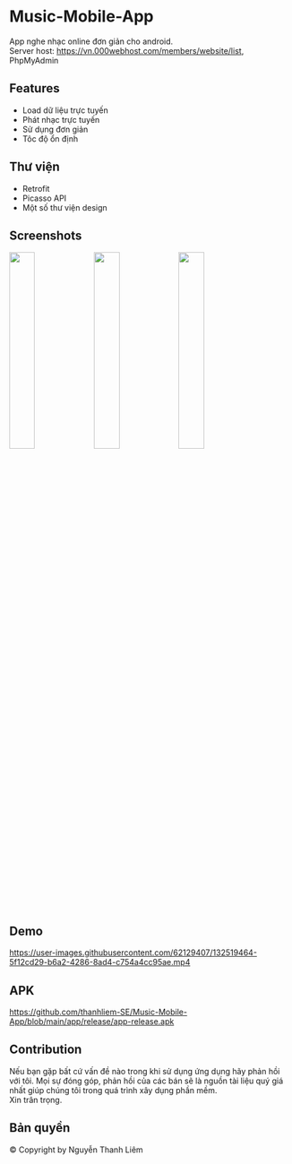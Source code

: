 # Music-Mobile-App

App nghe nhạc online đơn giản cho android. <br>
Server host: https://vn.000webhost.com/members/website/list, PhpMyAdmin

## Features
* Load dữ liệu trực tuyến
* Phát nhạc trực tuyến 
* Sử dụng đơn giản
* Tôc độ ổn định

## Thư viện
* Retrofit
* Picasso API
* Một số thư viện design

## Screenshots
<img src="https://user-images.githubusercontent.com/62129407/132516397-41c313f0-2528-4d7f-a0f1-2428fa498baf.png" width="30%" height="30%"><img src="https://user-images.githubusercontent.com/62129407/132517529-ee7e5703-40c9-4f51-a0fd-af430f3d954d.png" width="30%" height="30%"><img src="https://user-images.githubusercontent.com/62129407/132517844-f16021d8-15a7-4f5b-a7bf-c2e3e0d69428.png" width="30%" height="30%">

## Demo
https://user-images.githubusercontent.com/62129407/132519464-5f12cd29-b6a2-4286-8ad4-c754a4cc95ae.mp4


## APK
https://github.com/thanhliem-SE/Music-Mobile-App/blob/main/app/release/app-release.apk

## Contribution
Nếu bạn gặp bất cứ vấn đề nào trong khi sử dụng ứng dụng hãy phản hồi với tôi. Mọi sự đóng góp, phản hồi của các bán sẽ là nguồn tài liệu quý giá nhất giúp chúng tôi trong quá trình xây dụng phần mềm. <br>
Xin trân trọng.

## Bản quyền
© Copyright by Nguyễn Thanh Liêm
